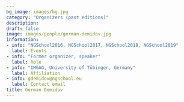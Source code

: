 ```yaml
---
bg_image: images/bg.jpg
category: "Organizers (past editions)"
description: 
draft: false
image: images/people/german-demidov.jpg
information:
- info: "NGSchool2016, NGSchool2017, NGSchool2018, NGSchool2019"
  label: Events
- info: "Former organizer, speaker"
  label: Role
- info: "IMGAG, University of Tübingen, Germany"
  label: Affiliation
- info: gdemidov@ngschool.eu
  label: Contact email
title: German Demidov
---
```

